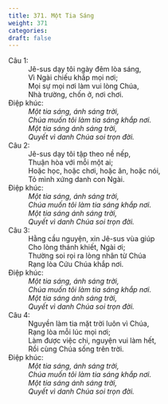 ```yaml
---
title: 371. Một Tia Sáng
weight: 371
categories: 
draft: false
---
```

<dl><dt>Câu 1:</dt><dd data-verse="1">Jê-sus dạy tôi ngày đêm lòa sáng, <br/>Vì Ngài chiếu khắp mọi nơi; <br/>Mọi sự mọi nơi làm vui lòng Chúa, <br/>Nhà trường, chốn ở, nơi chơi. </dd><dt>Điệp khúc:</dt><dd data-chorus="1"><em>Một tia sáng, ánh sáng trời, <br/>Chúa muốn tôi làm tia sáng khắp nơi. <br/>Một tia sáng ánh sáng trời, <br/>Quyết vì danh Chúa soi trọn đời. </em></dd><dt>Câu 2:</dt><dd data-verse="2">Jê-sus dạy tôi tập theo nề nếp, <br/>Thuận hòa với mỗi một ai; <br/>Hoặc học, hoặc chơi, hoặc ăn, hoặc nói, <br/>Tỏ mình xứng danh con Ngài. </dd><dt>Điệp khúc:</dt><dd data-chorus="1"><em>Một tia sáng, ánh sáng trời, <br/>Chúa muốn tôi làm tia sáng khắp nơi. <br/>Một tia sáng ánh sáng trời, <br/>Quyết vì danh Chúa soi trọn đời. </em></dd><dt>Câu 3:</dt><dd data-verse="3">Hằng cầu nguyện, xin Jê-sus vùa giúp <br/>Cho lòng thánh khiết, Ngài ơi; <br/>Thường soi rọi ra lòng nhân từ Chúa <br/>Rạng lòa Cứu Chúa khắp nơi. </dd><dt>Điệp khúc:</dt><dd data-chorus="1"><em>Một tia sáng, ánh sáng trời, <br/>Chúa muốn tôi làm tia sáng khắp nơi. <br/>Một tia sáng ánh sáng trời, <br/>Quyết vì danh Chúa soi trọn đời. </em></dd><dt>Câu 4:</dt><dd data-verse="4">Nguyền làm tia mặt trời luôn vì Chúa, <br/>Rạng lòa mỗi lúc mọi nơi; <br/>Làm được việc chi, nguyện vui làm hết, <br/>Rồi cùng Chúa sống trên trời. </dd><dt>Điệp khúc:</dt><dd data-chorus="1"><em>Một tia sáng, ánh sáng trời, <br/>Chúa muốn tôi làm tia sáng khắp nơi. <br/>Một tia sáng ánh sáng trời, <br/>Quyết vì danh Chúa soi trọn đời. </em></dd></dl>
